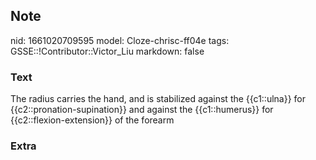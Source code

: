 ## Note
nid: 1661020709595
model: Cloze-chrisc-ff04e
tags: GSSE::!Contributor::Victor_Liu
markdown: false

### Text
<div>
  The radius carries the hand, and is stabilized against the
  {{c1::ulna}} for {{c2::pronation-supination}} and against the
  {{c1::humerus}} for {{c2::flexion-extension}} of the forearm
</div>

### Extra

